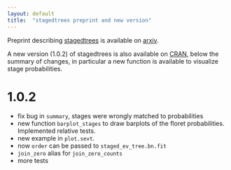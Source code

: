 ```yaml
---
layout: default
title:  "stagedtrees preprint and new version"
---
```


Preprint describing [stagedtrees](https://cran.r-project.org/package=stagedtrees) is
available on [arxiv](https://arxiv.org/abs/2004.06459). 

A new version (1.0.2) of stagedtrees is also available on [CRAN](https://cran.r-project.org/package=stagedtrees), below the summary of changes, in particular a new function
is available to visualize stage probabilities. 

# 1.0.2

* fix bug in `summary`, stages were wrongly matched to probabilities
* new function `barplot_stages` to draw barplots of the 
  floret probabilities. Implemented relative tests.
* new example in `plot.sevt`.
* now `order` can be passed to `staged_ev_tree.bn.fit`
* `join_zero` alias for `join_zero_counts` 
* more tests  


